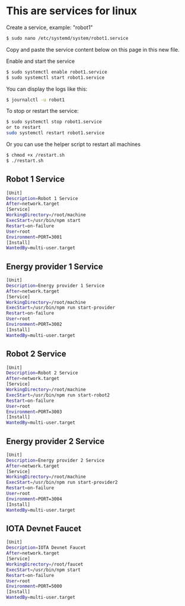# This are services for linux

Create a service, example: "robot1"
```bash
$ sudo nano /etc/systemd/system/robot1.service
```
Copy and paste the service content below on this page in this new file. 

Enable and start the service
```bash
$ sudo systemctl enable robot1.service
$ sudo systemctl start robot1.service

```

You can display the logs like this:
```bash
$ journalctl -u robot1
```

To stop or restart the service:
```bash
$ sudo systemctl stop robot1.service
or to restart
sudo systemctl restart robot1.service
```
Or you can use the helper script to restart all machines
```bash
$ chmod +x /restart.sh
$ ./restart.sh
```

## Robot 1 Service
```bash
[Unit]
Description=Robot 1 Service
After=network.target
[Service]
WorkingDirectory=/root/machine
ExecStart=/usr/bin/npm start
Restart=on-failure
User=root
Environment=PORT=3001
[Install]
WantedBy=multi-user.target
```

## Energy provider 1 Service
```bash
[Unit]
Description=Energy provider 1 Service
After=network.target
[Service]
WorkingDirectory=/root/machine
ExecStart=/usr/bin/npm run start-provider
Restart=on-failure
User=root
Environment=PORT=3002
[Install]
WantedBy=multi-user.target
```

## Robot 2 Service
```bash
[Unit]
Description=Robot 2 Service
After=network.target
[Service]
WorkingDirectory=/root/machine
ExecStart=/usr/bin/npm run start-robot2
Restart=on-failure
User=root
Environment=PORT=3003
[Install]
WantedBy=multi-user.target
```

## Energy provider 2 Service
```bash
[Unit]
Description=Energy provider 2 Service
After=network.target
[Service]
WorkingDirectory=/root/machine
ExecStart=/usr/bin/npm run start-provider2
Restart=on-failure
User=root
Environment=PORT=3004
[Install]
WantedBy=multi-user.target
```

## IOTA Devnet Faucet
```bash
[Unit]
Description=IOTA Devnet Faucet
After=network.target
[Service]
WorkingDirectory=/root/faucet
ExecStart=/usr/bin/npm start
Restart=on-failure
User=root
Environment=PORT=5000
[Install]
WantedBy=multi-user.target
```
